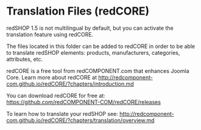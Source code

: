 # Translation Files (redCORE)

redSHOP 1.5 is not multilingual by default, but you can activate the translation feature using redCORE.

The files located in this folder can be added to redCORE in order to be able to translate redSHOP elements: products, manufacturers, categories, attributes, etc.

redCORE is a free tool from redCOMPONENT.com that enhances Joomla Core. Learn more about redCORE at http://redcomponent-com.github.io/redCORE/?chapters/introduction.md 

You can download redCORE for free at: https://github.com/redCOMPONENT-COM/redCORE/releases

To learn how to translate your redSHOP see: http://redcomponent-com.github.io/redCORE/?chapters/translation/overview.md